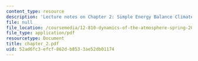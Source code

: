 ```yaml
---
content_type: resource
description: 'Lecture notes on Chapter 2: Simple Energy Balance Climate Models.'
file: null
file_location: /coursemedia/12-810-dynamics-of-the-atmosphere-spring-2008/52ad6fc3efcf862db8533ae52db01174_chapter_2.pdf
file_type: application/pdf
resourcetype: Document
title: chapter_2.pdf
uid: 52ad6fc3-efcf-862d-b853-3ae52db01174
---
```

